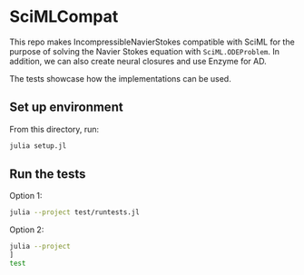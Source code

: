 # SciMLCompat

This repo makes IncompressibleNavierStokes compatible with SciML for the purpose of solving the Navier Stokes equation with `SciML.ODEProblem`.
In addition, we can also create neural closures and use Enzyme for AD.

The tests showcase how the implementations can be used.

## Set up environment

From this directory, run:

```sh
julia setup.jl
```

## Run the tests

Option 1:

```sh
julia --project test/runtests.jl
```

Option 2:

```sh
julia --project 
]
test
```
